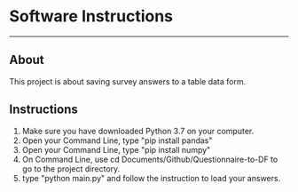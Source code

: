# Software Instructions
_______________________
## About
This project is about saving survey answers to a table data form.

## Instructions
1. Make sure you have downloaded Python 3.7 on your computer.
2. Open your Command Line, type "pip install pandas"
3. Open your Command Line, type "pip install numpy"
4. On Command Line, use cd Documents/Github/Questionnaire-to-DF to go to the project directory.
5. type "python main.py" and follow the instruction to load your answers.
